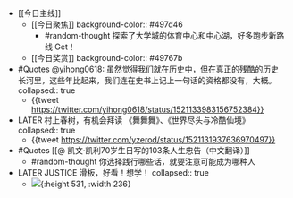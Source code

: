- [[今日主线]]
	- [[今日聚焦]] 
	  background-color:: #497d46
		- #random-thought 探索了大学城的体育中心和中心湖，好多跑步新路线 Get！
	- [[今日奖赏]]
	  background-color:: #49767b
- #Quotes @yihong0618: 虽然觉得我们就在历史中，但在真正的残酷的历史长河里，这些年比起来，我们连在史书上记上一句话的资格都没有，大概。
  collapsed:: true
	- {{tweet https://twitter.com/yihong0618/status/1521133983156752384}}
- LATER 村上春树，有机会拜读 《舞舞舞》、《世界尽头与冷酷仙境》
  collapsed:: true
	- {{tweet https://twitter.com/yzerod/status/1521131937636970497}}
- #Quotes [[@ 凯文·凯利70岁生日写的103条人生忠告（中文翻译）]]
	- #random-thought 你选择践行哪些话，就要注意可能成为哪种人
- LATER JUSTICE 滑板，好看！想学！
  collapsed:: true
	- ![](https://image-host-1255524710.cos.ap-beijing.myqcloud.com/img/FRwxxFkaQAENUHP.jpg){:height 531, :width 236}